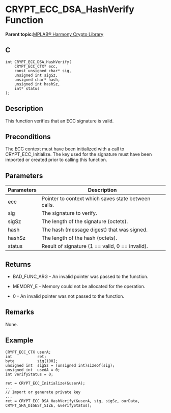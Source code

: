# CRYPT\_ECC\_DSA\_HashVerify Function

**Parent topic:**[MPLAB® Harmony Crypto Library](GUID-20F7C343-23D4-42D9-B8C2-A97D4D0EE5CD.md)

## C

```
int CRYPT_ECC_DSA_HashVerify(
    CRYPT_ECC_CTX* ecc, 
    const unsigned char* sig, 
    unsigned int sigSz, 
    unsigned char* hash, 
    unsigned int hashSz, 
    int* status
);
```

## Description

This function verifies that an ECC signature is valid.

## Preconditions

The ECC context must have been initialized with a call to CRYPT\_ECC\_Initialize. The key used for the signature must have been imported or created prior to calling this function.

## Parameters

|Parameters|Description|
|----------|-----------|
|ecc|Pointer to context which saves state between calls.|
|sig|The signature to verify.|
|sigSz|The length of the signature \(octets\).|
|hash|The hash \(message digest\) that was signed.|
|hashSz|The length of the hash \(octets\).|
|status|Result of signature \(1 == valid, 0 == invalid\).|

## Returns

-   BAD\_FUNC\_ARG - An invalid pointer was passed to the function.

-   MEMORY\_E - Memory could not be allocated for the operation.

-   0 - An invalid pointer was not passed to the function.


## Remarks

None.

## Example

```
CRYPT_ECC_CTX userA; 
int           ret;
byte          sig[100];
unsigned int  sigSz = (unsigned int)sizeof(sig);
unsigned int  usedA = 0;
int verifyStatus = 0;

ret = CRYPT_ECC_Initialize(&userA);
...
// Import or generate private key
...
ret = CRYPT_ECC_DSA_HashVerify(&userA, sig, sigSz, ourData, CRYPT_SHA_DIGEST_SIZE, &verifyStatus);
```

